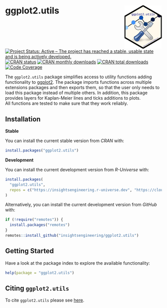 
<!-- markdownlint-disable-file -->
<!-- README.md needs to be generated from README.Rmd. Please edit that file -->

# ggplot2.utils <a href="https://insightsengineering.github.io/ggplot2.utils"><img src="man/figures/logo.png" align="right" height="139" /></a>

<!-- badges: start -->

[![Project Status: Active – The project has reached a stable, usable
state and is being actively
developed.](https://www.repostatus.org/badges/latest/active.svg)](https://www.repostatus.org/#active)
[![CRAN
status](https://www.r-pkg.org/badges/version-last-release/ggplot2.utils)](https://www.r-pkg.org/badges/version-last-release/ggplot2.utils)
[![CRAN monthly
downloads](https://cranlogs.r-pkg.org/badges/ggplot2.utils)](https://cranlogs.r-pkg.org/badges/ggplot2.utils)
[![CRAN total
downloads](https://cranlogs.r-pkg.org/badges/grand-total/ggplot2.utils)](https://cranlogs.r-pkg.org/badges/grand-total/ggplot2.utils)
[![Code
Coverage](https://raw.githubusercontent.com/insightsengineering/ggplot2.utils/_xml_coverage_reports/data/main/badge.svg)](https://raw.githubusercontent.com/insightsengineering/ggplot2.utils/_xml_coverage_reports/data/main/coverage.xml)
<!-- badges: end -->  

The `ggplot2.utils` package simplifies access to utility functions
adding functionality to [ggplot2](https://ggplot2.tidyverse.org/). The
package imports functions across multiple extensions packages and then
exports them, so that the user only needs to load this package instead
of multiple others. In addition, this package provides layers for
Kaplan-Meier lines and ticks additions to plots.  
All functions are tested to make sure that they work reliably.

## Installation

**Stable**

You can install the current stable version from *CRAN* with:

``` r
install.packages("ggplot2.utils")
```

**Development**

You can install the current development version from *R-Universe* with:

``` r
install.packages(
  "ggplot2.utils", 
  repos = c("https://insightsengineering.r-universe.dev", "https://cloud.r-project.org")
)
```

Alternatively, you can install the current development version from
*GitHub* with:

``` r
if (!require("remotes")) {
  install.packages("remotes")
}
remotes::install_github("insightsengineering/ggplot2.utils")
```

## Getting Started

Have a look at the package index to explore the available functionality:

``` r
help(package = "ggplot2.utils")
```

## Citing `ggplot2.utils`

To cite `ggplot2.utils` please see
[here](https://insightsengineering.github.io/ggplot2.utils/latest-tag/authors.html#citation).
